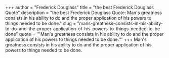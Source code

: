 +++
author = "Frederick Douglass"
title = "the best Frederick Douglass Quote"
description = "the best Frederick Douglass Quote: Man's greatness consists in his ability to do and the proper application of his powers to things needed to be done."
slug = "mans-greatness-consists-in-his-ability-to-do-and-the-proper-application-of-his-powers-to-things-needed-to-be-done"
quote = '''Man's greatness consists in his ability to do and the proper application of his powers to things needed to be done.'''
+++
Man's greatness consists in his ability to do and the proper application of his powers to things needed to be done.
